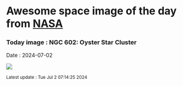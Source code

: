 
# Awesome space image of the day from [NASA](https://api.nasa.gov/)

### Today image : NGC 602: Oyster Star Cluster
Date : 2024-07-02

![](https://apod.nasa.gov/apod/image/2407/Ngc602_Hubble_960.jpg)

<small>Latest update : Tue Jul  2 07:14:25 2024</small>
        
